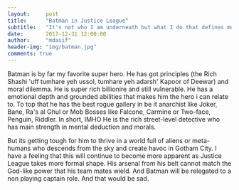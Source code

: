 ```yaml
---
layout:     post
title:      "Batman in Justice League"
subtitle:   "It's not who I am underneath but what I do that defines me."
date:       2017-12-31 12:00:00
author:     "mdasif"
header-img: "img/batman.jpg"
comments: true
---
```


Batman is by far my favorite super hero. He has got principles (the Rich Shashi 'uff tumhare yeh ussol, tumhare yeh adarsh' Kapoor of Deewar) and moral dilemma. He is super rich billionire and still vulnerable. He has a emotional depth and grounded abilities that makes him the hero i can relate to. To top that he has the best rogue gallery in be it anarchist like Joker, Bane, Ra's al Ghul or Mob Bosses like Falcone, Carmine or Two-face, Penguin, Riddler. In short, IMHO He is the rich street-level detective who has main strength in mental deduction and morals.  

But its getting tough for him to thrive in a world full of aliens or meta-humans who descends from the sky and create havoc in Gotham City. I have a feeling that this will continue to become more apparent as Justice League takes more formal shape. His arsenal from his belt cannot match the God-like power that his team mates wield. And Batman will be relegated to a non playing captain role. And that would be sad.